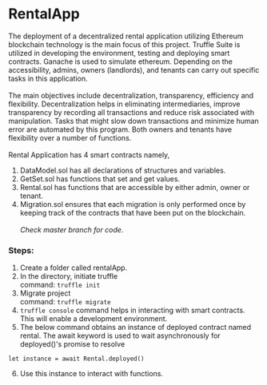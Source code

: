 # RentalApp

The deployment of a decentralized rental application utilizing Ethereum blockchain technology is the main focus of this project. Truffle Suite is utilized in developing the environment, testing and deploying smart contracts. Ganache is used to simulate ethereum. Depending on the accessibility, admins, owners (landlords), and tenants can carry out specific tasks in this application.<br /><br />
The main objectives include decentralization, transparency, efficiency and flexibility. Decentralization helps in eliminating intermediaries, improve transparency by recording all transactions and reduce risk associated with manipulation. Tasks that might slow down transactions and minimize human error are automated by this program. Both owners and tenants have flexibility over a number of functions.<br /><br />
Rental Application has 4 smart contracts namely, 
1. DataModel.sol has all declarations of structures and variables.<br /> 
2. GetSet.sol has functions that set and get values.<br />
3. Rental.sol has functions that are accessible by either admin, owner or tenant.<br />
4. Migration.sol ensures that each migration is only performed once by keeping track of the contracts that have been put on the blockchain.<br /><br />
*Check master branch for code.*<br />
### Steps:
1. Create a folder called rentalApp. 
2. In the directory, initiate truffle <br />command: `truffle init`
3. Migrate project <br />command: `truffle migrate`
4. `truffle console` command helps in interacting with smart contracts. This will enable a development environment.
5. The below command obtains an instance of deployed contract named rental.
The await keyword is used to wait asynchronously for deployed()'s promise to resolve
``` solidity
let instance = await Rental.deployed()
```
6. Use this instance to interact with functions.


